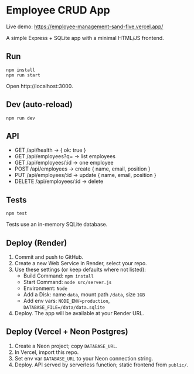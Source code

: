 # Employee CRUD App

Live demo: https://employee-management-sand-five.vercel.app/

A simple Express + SQLite app with a minimal HTML/JS frontend.

## Run

```
npm install
npm run start
```

Open http://localhost:3000.

## Dev (auto-reload)

```
npm run dev
```

## API

- GET /api/health → { ok: true }
- GET /api/employees?q=<name> → list employees
- GET /api/employees/:id → one employee
- POST /api/employees → create { name, email, position }
- PUT /api/employees/:id → update { name, email, position }
- DELETE /api/employees/:id → delete

## Tests

```
npm test
```

Tests use an in-memory SQLite database.

## Deploy (Render)

1. Commit and push to GitHub.
2. Create a new Web Service in Render, select your repo.
3. Use these settings (or keep defaults where not listed):
   - Build Command: `npm install`
   - Start Command: `node src/server.js`
   - Environment: `Node`
   - Add a Disk: name `data`, mount path `/data`, size `1GB`
   - Add env vars: `NODE_ENV=production`, `DATABASE_FILE=/data/data.sqlite`
4. Deploy. The app will be available at your Render URL.

## Deploy (Vercel + Neon Postgres)

1. Create a Neon project; copy `DATABASE_URL`.
2. In Vercel, import this repo.
3. Set env var `DATABASE_URL` to your Neon connection string.
4. Deploy. API served by serverless function; static frontend from `public/`.
